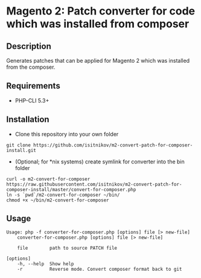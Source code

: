 # Magento 2: Patch converter for code which was installed from composer 

## Description
Generates patches that can be applied for Magento 2 which was installed from the composer.

## Requirements
* PHP-CLI 5.3+

## Installation
* Clone this repository into your own folder
```
git clone https://github.com/isitnikov/m2-convert-patch-for-composer-install.git
```
* (Optional; for *nix systems) create symlink for converter into the bin folder
```
curl -o m2-convert-for-composer https://raw.githubusercontent.com/isitnikov/m2-convert-patch-for-composer-install/master/convert-for-composer.php
ln -s `pwd`/m2-convert-for-composer ~/bin/
chmod +x ~/bin/m2-convert-for-composer
```

## Usage
```
Usage: php -f converter-for-composer.php [options] file [> new-file]
    converter-for-composer.php [options] file [> new-file]

    file        path to source PATCH file

[options]
    -h, --help  Show help
    -r          Reverse mode. Convert composer format back to git
```
